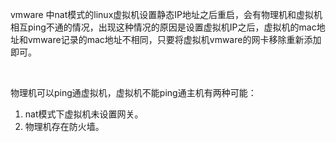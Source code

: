 vmware 中nat模式的linux虚拟机设置静态IP地址之后重启，会有物理机和虚拟机相互ping不通的情况，出现这种情况的原因是设置虚拟机IP之后，虚拟机的mac地址和vmware记录的mac地址不相同，只要将虚拟机vmware的网卡移除重新添加即可。

​                                                                                                                           


物理机可以ping通虚拟机，虚拟机不能ping通主机有两种可能：
1. nat模式下虚拟机未设置网关。
2. 物理机存在防火墙。
                                                                                                                            

